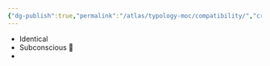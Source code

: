 ```yaml
---
{"dg-publish":true,"permalink":"/atlas/typology-moc/compatibility/","created":"","updated":""}
---
```



- Identical 
- Subconscious 👊
- 